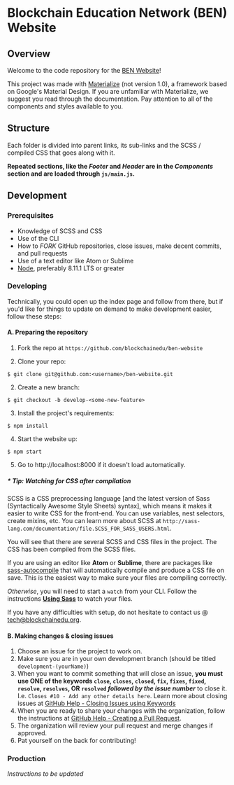 # Blockchain Education Network (BEN) Website

## Overview

Welcome to the code repository for the [BEN Website](https://www.blockchainedu.org)!

This project was made with [Materialize](http://materializecss.com/) (not version 1.0), a framework based on Google's Material Design. If you are unfamiliar with Materialize, we suggest you read through the documentation. Pay attention to all of the components and styles available to you.

## Structure

Each folder is divided into parent links, its sub-links and the SCSS / compiled CSS that goes along with it.

**Repeated sections, like the _Footer_ and _Header_ are in the *Components* section and are loaded through `js/main.js`.**

## Development

### Prerequisites

  * Knowledge of SCSS and CSS
  * Use of the CLI
  * How to _FORK_ GitHub repositories, close issues, make decent commits, and pull requests
  * Use of a text editor like Atom or Sublime
  * [Node](https://nodejs.org), preferably 8.11.1 LTS or greater

### Developing

Technically, you could open up the index page and follow from there, but if you'd like for things to update on demand to make development easier, follow these steps:

#### A. Preparing the repository

1. Fork the repo at `https://github.com/blockchainedu/ben-website`

2. Clone your repo:
```
$ git clone git@github.com:<username>/ben-website.git
```

2. Create a new branch:
```
$ git checkout -b develop-<some-new-feature>
```

3. Install the project's requirements:
```
$ npm install
```

4. Start the website up:
```
$ npm start
```

5. Go to http://localhost:8000 if it doesn't load automatically.


  ##### * Tip: Watching for CSS after compilation

  SCSS is a CSS preprocessing language [and the latest version of Sass (Syntactically Awesome Style Sheets) syntax], which means it makes it easier to write CSS for the front-end. You can use variables, nest selectors, create mixins, etc. You can learn more about SCSS at `http://sass-lang.com/documentation/file.SCSS_FOR_SASS_USERS.html`.

  You will see that there are several SCSS and CSS files in the project. The CSS has been compiled from the SCSS files.

  If you are using an editor like **Atom** or **Sublime**, there are packages like [sass-autocompile](https://atom.io/packages/sass-autocompile) that will automatically compile and produce a CSS file on save. This is the easiest way to make sure your files are compiling correctly.

  _Otherwise_, you will need to start a `watch` from your CLI. Follow the instructions **[Using Sass](http://sass-lang.com/documentation/file.SASS_REFERENCE.html#using_sass)** to watch your files.

  If you have any difficulties with setup, do not hesitate to contact us @ [tech@blockchainedu.org](mailto:tech@blockchainedu.org).


#### B. Making changes & closing issues

1. Choose an issue for the project to work on.
2. Make sure you are in your own development branch (should be titled `development-(yourName)`)
3. When you want to commit something that will close an issue, **you must use ONE of the keywords
`close`,
`closes`,
`closed`,
`fix`,
`fixes`,
`fixed`,
`resolve`,
`resolves`, OR
`resolved`
_followed by the issue number_** to close it. I.e. `Closes #10 - Add any other details here`. Learn more about closing issues at [GitHub Help - Closing Issues using Keywords](https://help.github.com/articles/closing-issues-using-keywords/)
4. When you are ready to share your changes with the organization, follow the instructions at [GitHub Help - Creating a Pull Request](https://help.github.com/articles/creating-a-pull-request/).
5. The organization will review your pull request and merge changes if approved.
6. Pat yourself on the back for contributing!

### Production

_Instructions to be updated_
